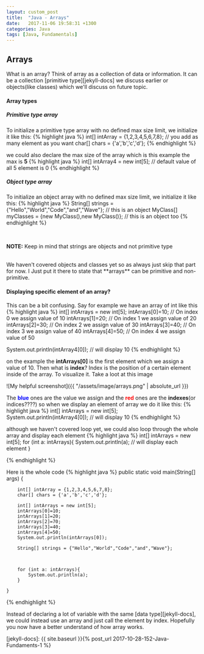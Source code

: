 ```yaml
---
layout: custom_post
title:  "Java - Arrays"
date:   2017-11-06 19:58:31 +1300
categories: Java
tags: [Java, Fundamentals]
---
```


## **Arrays**
What is an array? Think of array as a collection of data or information. It can be a collection [primitive type][jekyll-docs] we discuss earlier or objects(like classes) which we'll discuss on future topic.


<!--break-->

#### Array types
##### **Primitive type array**

To initialize a primitive type array with no defined max size limit, we initialize it like this:
{% highlight java %}
int[] intArray = {1,2,3,4,5,6,7,8}; // you add as many element as you want
char[] chars = {'a','b','c','d'};
{% endhighlight %}

we could also declare the max size of the array which is this example the max is **5**
{% highlight java %}
int[] intArray4 = new int[5]; // default value of all 5 element is 0
{% endhighlight %}

##### **Object type array**
To initialize an object array with no defined max size limit, we initialize it like this:
{% highlight java %}
  String[] strings = {"Hello","World","Code","and","Wave"}; // this is an object 
  MyClass[] myClasses = {new MyClass(),new MyClass()};  // this is an object too
{% endhighlight %}


<br/>
<p><span class="warning"> <span style="font-weight:bold;">NOTE:</span> Keep in mind that strings are objects and not primitive type</span></p><br/>
We haven't covered objects and classes yet so as always just skip that part for now. I Just put it there to state that **arrays** can be primitive and non-primitive.

#### Displaying specific element of an array?
This can be a bit confusing. Say for example we have an array of int like this
{% highlight java %}
int[] intArrays = new int[5];
intArrays[0]=10; // On index 0 we assign value of 10
intArrays[1]=20; // On index 1 we assign value of 20
intArrays[2]=30; // On index 2 we assign value of 30
intArrays[3]=40; // On index 3 we assign value of 40
intArrays[4]=50; // On index 4 we assign value of 50

 System.out.println(intArray4[0]); // will display 10
{% endhighlight %}

on the example the **intArrays[0]** is the first element which we assign a value of 10. Then what is **index**? Index is the position of a certain element inside of the array. To visualize it. Take a loot at this image

![My helpful screenshot]({{ "/assets/image/arrays.png" | absolute_url }})

The <span style="color:blue"> **blue** </span> ones are the value we assign and the <span style="color:red"> **red** </span> ones are the **indexes**(or indices????) so when we display an element of array we do it like this:
{% highlight java %}
int[] intArrays = new int[5];
System.out.println(intArray4[0]); // will display 10
{% endhighlight %}

although we haven't covered loop yet, we could also loop through the whole array and display each element
{% highlight java %}
int[] intArrays = new int[5];
for (int a: intArrays){
  System.out.println(a); // will display each element
}

{% endhighlight %}


Here is the whole code
{% highlight java %}
public static void main(String[] args) {


        int[] intArray = {1,2,3,4,5,6,7,8};
        char[] chars = {'a','b','c','d'};

        int[] intArrays = new int[5];
        intArrays[0]=10;
        intArrays[1]=20;
        intArrays[2]=70;
        intArrays[3]=40;
        intArrays[4]=50;
        System.out.println(intArrays[0]);

        String[] strings = {"Hello","World","Code","and","Wave"};
        


        for (int a: intArrays){
            System.out.println(a);
        }
        
    }
{% endhighlight %}


Instead of declaring a lot of variable with the same [data type][jekyll-docs], we could instead use an array and just call the element by index. Hopefully you now have a better understand of how array works. 

[jekyll-docs]: {{ site.baseurl }}{% post_url 2017-10-28-152-Java-Fundaments-1 %}